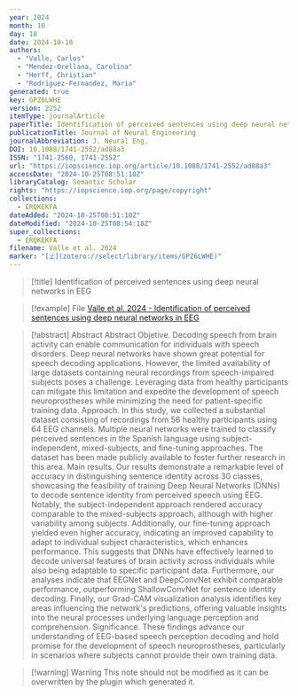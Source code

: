 ```yaml
---
year: 2024
month: 10
day: 18
date: 2024-10-18
authors:
  - "Valle, Carlos"
  - "Mendez-Orellana, Carolina"
  - "Herff, Christian"
  - "Rodriguez-Fernandez, Maria"
generated: true
key: GPZ6LWHE
version: 2252
itemType: journalArticle
paperTitle: Identification of perceived sentences using deep neural networks in EEG
publicationTitle: Journal of Neural Engineering
journalAbbreviation: J. Neural Eng.
DOI: 10.1088/1741-2552/ad88a3
ISSN: "1741-2560, 1741-2552"
url: "https://iopscience.iop.org/article/10.1088/1741-2552/ad88a3"
accessDate: "2024-10-25T08:51:10Z"
libraryCatalog: Semantic Scholar
rights: "https://iopscience.iop.org/page/copyright"
collections:
  - ERQKEKFA
dateAdded: "2024-10-25T08:51:10Z"
dateModified: "2024-10-25T08:54:18Z"
super_collections:
  - ERQKEKFA
filename: Valle et al. 2024
marker: "[🇿](zotero://select/library/items/GPZ6LWHE)"
---
```


> [!title] Identification of perceived sentences using deep neural networks in EEG

> [!example] File
> [Valle et al. 2024 - Identification of perceived sentences using deep neural networks in EEG](/Papers/PDFs/Valle%20et%20al.%202024%20-%20Identification%20of%20perceived%20sentences%20using%20deep%20neural%20networks%20in%20EEG.pdf)

> [!abstract] Abstract
> Abstract
>             Objetive. Decoding speech from brain activity can enable communication for individuals with speech disorders. Deep neural networks have shown great potential for speech decoding applications. However, the limited availability of large datasets containing neural recordings from speech-impaired subjects poses a challenge. Leveraging data from healthy participants can mitigate this limitation and expedite the development of speech neuroprostheses while minimizing the need for patient-specific training data. &#xD;Approach. In this study, we collected a substantial dataset consisting of recordings from 56 healthy participants using 64 EEG channels. Multiple neural networks were trained to classify perceived sentences in the Spanish language using subject-independent, mixed-subjects, and fine-tuning approaches. The dataset has been made publicly available to foster further research in this area.&#xD;Main results. Our results demonstrate a remarkable level of accuracy in distinguishing sentence identity across 30 classes, showcasing the feasibility of training Deep Neural Networks (DNNs) to decode sentence identity from perceived speech using EEG. Notably, the subject-independent approach rendered accuracy comparable to the mixed-subjects approach, although with higher variability among subjects. Additionally, our fine-tuning approach yielded even higher accuracy, indicating an improved capability to adapt to individual subject characteristics, which enhances performance. This suggests that DNNs have effectively learned to decode universal features of brain activity across individuals while also being adaptable to specific participant data. Furthermore, our analyses indicate that EEGNet and DeepConvNet exhibit comparable performance, outperforming ShallowConvNet for sentence identity decoding. Finally, our Grad-CAM visualization analysis identifies key areas influencing the network's predictions, offering valuable insights into the neural processes underlying language perception and comprehension.&#xD;Significance. These findings advance our understanding of EEG-based speech perception decoding and hold promise for the development of speech neuroprostheses, particularly in scenarios where subjects cannot provide their own training data.

>[!warning] Warning
> This note should not be modified as it can be overwritten by the plugin which generated it.


